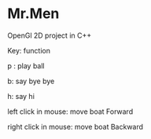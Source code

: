 # Mr.Men
OpenGl 2D project in C++ 

Key: function

p : play ball

b: say bye bye

h: say hi

left click in mouse: move boat Forward 

right click in mouse: move boat Backward 

